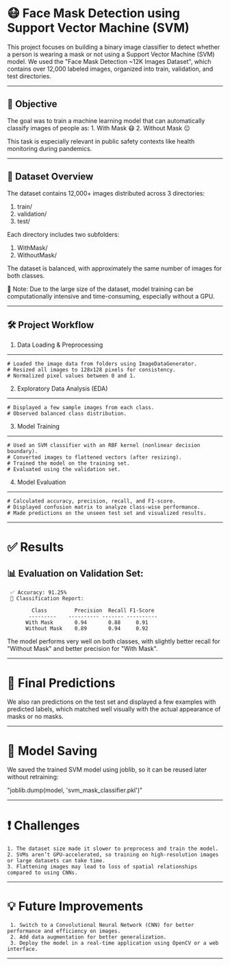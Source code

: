 # 😷 Face Mask Detection using Support Vector Machine (SVM)

This project focuses on building a binary image classifier to detect whether a person is wearing a mask or
not using a Support Vector Machine (SVM) model. We used the "Face Mask Detection ~12K Images Dataset", which
contains over 12,000 labeled images, organized into train, validation, and test directories.

---------------------------------------------------------------------------------------------------------------

## 🧠 Objective

The goal was to train a machine learning model that can automatically classify images of people as:
    1. With Mask 😷
    2. Without Mask 😐

This task is especially relevant in public safety contexts like health monitoring during pandemics.

-----------------------------------------------------------------------------------------------------------------

## 📁 Dataset Overview

The dataset contains 12,000+ images distributed across 3 directories:
  1. train/
  2. validation/
  3. test/

Each directory includes two subfolders:
  1. WithMask/
  2. WithoutMask/

The dataset is balanced, with approximately the same number of images for both classes.

🧾 Note: Due to the large size of the dataset, model training can be computationally intensive and time-consuming,
especially without a GPU.

---------------------------------------------------------------------------------------------------------------------

## 🛠️ Project Workflow

1. Data Loading & Preprocessing
--------------------------------
    # Loaded the image data from folders using ImageDataGenerator.
    # Resized all images to 128x128 pixels for consistency.
    # Normalized pixel values between 0 and 1.

2. Exploratory Data Analysis (EDA)
-----------------------------------
    # Displayed a few sample images from each class.
    # Observed balanced class distribution.

3. Model Training
------------------
    # Used an SVM classifier with an RBF kernel (nonlinear decision boundary).
    # Converted images to flattened vectors (after resizing).
    # Trained the model on the training set.
    # Evaluated using the validation set.

4. Model Evaluation
--------------------
    # Calculated accuracy, precision, recall, and F1-score.
    # Displayed confusion matrix to analyze class-wise performance.
    # Made predictions on the unseen test set and visualized results.

-------------------------------------------------------------------------------------------------------------------

✅ Results
===========
📊 Evaluation on Validation Set:
---------------------------------

     ✅ Accuracy: 91.25%
     📄 Classification Report:

            Class	      Precision	 Recall	F1-Score
           ---------    ---------- ------- ----------
          With Mask	      0.94	     0.88	  0.91
          Without Mask	  0.89	     0.94	  0.92

The model performs very well on both classes, with slightly better recall for "Without Mask" and better precision
for "With Mask".

------------------------------------------------------------------------------------------------------------------------

🧪 Final Predictions
======================
We also ran predictions on the test set and displayed a few examples with predicted labels, which matched well
visually with the actual appearance of masks or no masks.

------------------------------------------------------------------------------------------------------------------------

💾 Model Saving
================
We saved the trained SVM model using joblib, so it can be reused later without retraining:

   "joblib.dump(model, 'svm_mask_classifier.pkl')"

-------------------------------------------------------------------------------------------------------------------------

❗ Challenges
=============
    1. The dataset size made it slower to preprocess and train the model.
    2. SVMs aren’t GPU-accelerated, so training on high-resolution images or large datasets can take time.
    3. Flattening images may lead to loss of spatial relationships compared to using CNNs.

--------------------------------------------------------------------------------------------------------------------------

💡 Future Improvements
=======================
     1. Switch to a Convolutional Neural Network (CNN) for better performance and efficiency on images.
     2. Add data augmentation for better generalization.
     3. Deploy the model in a real-time application using OpenCV or a web interface.

--------------------------------------------------------------------------------------------------------------------------
